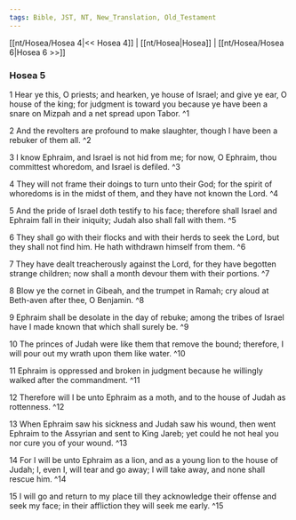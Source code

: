 ```yaml
---
tags: Bible, JST, NT, New_Translation, Old_Testament
---
```


[[nt/Hosea/Hosea 4|<< Hosea 4]] | [[nt/Hosea|Hosea]] | [[nt/Hosea/Hosea 6|Hosea 6 >>]]

### Hosea 5

1 Hear ye this, O priests; and hearken, ye house of Israel; and give ye ear, O house of the king; for judgment is toward you because ye have been a snare on Mizpah and a net spread upon Tabor.  ^1

2 And the revolters are profound to make slaughter, though I have been a rebuker of them all.  ^2

3 I know Ephraim, and Israel is not hid from me; for now, O Ephraim, thou committest whoredom, and Israel is defiled.  ^3

4 They will not frame their doings to turn unto their God; for the spirit of whoredoms is in the midst of them, and they have not known the Lord.  ^4

5 And the pride of Israel doth testify to his face; therefore shall Israel and Ephraim fall in their iniquity; Judah also shall fall with them.  ^5

6 They shall go with their flocks and with their herds to seek the Lord, but they shall not find him. He hath withdrawn himself from them.  ^6

7 They have dealt treacherously against the Lord, for they have begotten strange children; now shall a month devour them with their portions.  ^7

8 Blow ye the cornet in Gibeah, and the trumpet in Ramah; cry aloud at Beth-aven after thee, O Benjamin.  ^8

9 Ephraim shall be desolate in the day of rebuke; among the tribes of Israel have I made known that which shall surely be.  ^9

10 The princes of Judah were like them that remove the bound; therefore, I will pour out my wrath upon them like water.  ^10

11 Ephraim is oppressed and broken in judgment because he willingly walked after the commandment.  ^11

12 Therefore will I be unto Ephraim as a moth, and to the house of Judah as rottenness.  ^12

13 When Ephraim saw his sickness and Judah saw his wound, then went Ephraim to the Assyrian and sent to King Jareb; yet could he not heal you nor cure you of your wound.  ^13

14 For I will be unto Ephraim as a lion, and as a young lion to the house of Judah; I, even I, will tear and go away; I will take away, and none shall rescue him.  ^14

15 I will go and return to my place till they acknowledge their offense and seek my face; in their affliction they will seek me early.  ^15

 
